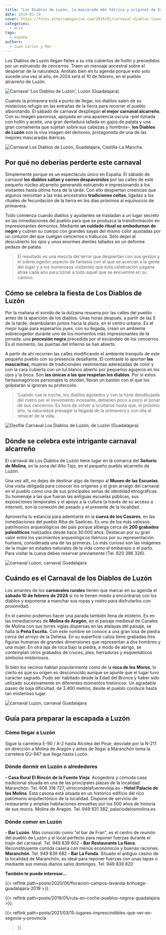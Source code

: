 ```yaml
---
title: "Los Diablos de Luzón, la mascarada más tétrica y original de España"
date: 2019-02-19
cover: https://fotos.etheriamagazine.com/2019/02/carnaval-diablos-luzon-3.jpg
categories: 
  - ocio
tags: 
  - españa
authors: 
  - Juan Carlos y Mar
---
```


Los Diablos de Luzón llegan fieles a su cita cubiertos de hollín y precedidos por un 
estruendo de cencerros. Traen un mensaje ancestral sobre el despertar de la naturaleza. 
Anótalo bien en tu agenda porque esto solo sucede una vez al año, en 2024 será el 10 de 
febrero, en el pueblo alcarreño de Luzón. 

![Carnaval 'Los Diablos de Luzón', Luzón (Guadalajara).](https://fotos.etheriamagazine.com/2019/02/carnaval-diablos-luzon-4.jpg "Carnaval 'Los Diablos de Luzón', Luzón (Guadalajara).")

Cuando la primavera está a punto de llegar, los diablos salen de su misterioso refugio 
en las entrañas de la tierra para recorrer el pueblo alborotando. El sábado de carnaval 
despliegan **el mejor carnaval alcarreño**. Con su imagen pavorosa, apoyada en una 
apariencia oscura –piel tiznada con hollín y aceite, una gran dentadura tallada en gajos 
de patata y una gran cornamenta que sujetan sobre sus cabezas y hombros–, **los Diablos 
de Luzón** son la viva imagen del demonio, protagonista de una de las mejores mascaradas 
ibéricas. 

![Carnaval Los Diablos de Luzón, Guadalajara, Castilla-La Mancha.](https://fotos.etheriamagazine.com/2019/02/carnaval-diablos-luzon-7.jpg "Carnaval Los Diablos de Luzón, Guadalajara, Castilla-La Mancha.")

## Por qué no deberías perderte este carnaval

Simplemente porque es un espectáculo único en España. El sábado de carnaval **los 
diablos saltan y corren despavoridos** por las calles de este pequeño núcleo alcarreño 
generando estruendo e impresionando a los visitantes hasta última hora de la tarde. Con 
ello despiertan creencias que algunos remontan a las más ancestrales **tradiciones 
celtas**, ligadas a los rituales de fecundación de la tierra en los días próximos al 
equinoccio de primavera. 

Todo comienza cuando diablos y ayudantes se trasladan a un lugar secreto en las 
inmediaciones del pueblo para que se produzca la transformación en impresionantes 
demonios. Mediante **un cuidado ritual se embadurnan de negro** y cubren su cuerpo con 
grandes sayas del mismo color ajustadas por un cinturón del que cuelgan cencerros o 
trabucos. Sólo dejan al descubierto los ojos y unos enormes dientes tallados en un 
deforme pedazo de patata. 

> El resultado es una mezcla del terror que despiertan con sus gestos y el sobrecogedor 
> aspecto de fantasía con el que se acercan a la gente del lugar y a los numerosos 
> visitantes que esta celebración pagana atrae cada año para tiznar a todo aquel que se 
> encuentre en su camino. 

## Cómo se celebra la fiesta de Los Diablos de Luzón

Por la mañana el sonido de la dulzaina resuena por las calles del pueblo antes de la 
aparición de los diablos. Unas horas después, a partir de las 5 de la tarde, deambularán 
juntos hacia la plaza, en el centro urbano. Es el mejor lugar para esperarlos pues, con 
su llegada, crean un ambiente sobrecogedor durante uno de los momentos más 
impresionantes de la jornada: una **procesión negra** precedida por el escándalo de los 
cencerros. Es el momento, las puertas del infierno se han abierto. 

A partir de ahí recorren las calles modificando el ambiente tranquilo de este pequeño 
pueblo con su presencia desafiante. El contraste lo aportan **las mascaritas,** mujeres 
de tradicionales vestimentas aderezadas de color y con la cara cubierta con un tul 
blanco abierto por pequeños agujeros en los ojos y la boca. Son **las únicas a las que 
respetan los diablos**. Por si estos fantasmagóricos personajes lo olvidan, llevan un 
bastón con el que los golpearán si ignoran su protección. 

> Cuando cae la noche, los diablos agotados y con la tizne desdibujada del rostro por el 
> movimiento incesante, detienen poco a poco el sonar de sus cencerros. Es hora de volver 
> a ocultarse hasta que, el próximo año, la naturaleza presagie la llegada de la primavera 
> y con ella el renacer de la vida. 

![Desfile Carnaval Los Diablos de Luzón, de Luzón (Guadalajara).](https://fotos.etheriamagazine.com/2019/02/carnaval-diablos-luzon-3.jpg "Carnaval Los Diablos de Luzón, de Luzón (Guadalajara).")

## Dónde se celebra este intrigante carnaval alcarreño

El carnaval de Los Diablos de Luzón tiene lugar en la comarca del **Señorío de Molina**, 
en la zona del Alto Tajo, en el pequeño pueblo alcarreño de Luzón. 

Una vez allí, no dejes de destinar algo de tiempo al **Museo de las Escuelas**. Una 
visita obligada para conocer los orígenes y el gran arraigo del carnaval en el pueblo 
como una de sus principales señas de identidad etnográficas. Su homenaje a las que 
fueran las antiguas escuelas públicas, sus exposiciones temporales y el apoyo a la 
cultura (a través de su acceso a internet), son la conexión del pasado y el presente de 
la localidad. 

Aprovecha tu estancia para adentrarte en la **cueva de los Casares**, en las 
inmediaciones del pueblo Riba de Saelices. Es uno de los más valiosos patrimonios 
arqueológicos del país porque alberga cerca de **200 grabados paleolíticos** realizados 
desde hace 30.000 años. Destacan por su gran valor entre los yacimientos arqueológicos 
ibéricos por su representación humana, considerada una de las primeras. Lo más curioso 
son las imágenes de la mujer en estados naturales de la vida como el embarazo o el 
parto. Para visitar la cueva debes reservar previamente (Tel. 620 396 326). 

![carnaval Luzon, carnaval Guadalajara](https://fotos.etheriamagazine.com/2019/02/carnaval-diablos-luzon-6.jpg "Las mascaritas son los únicos seres vivientes a los que respetan los diablos de Luzón.")

## Cuándo es el Carnaval de los Diablos de Luzón

Los amantes de los **carnavales rurales** tienen que marcar en su agenda el **sábado 10 
de febrero de 2024** si no le tienen miedo a encontrarse con los diablos y exponerse a 
manchar sus ropas y rostro para disfrutarlos con proximidad. 

En el camino podemos hacer una parada también llena de misterio. Es en las inmediaciones 
de **Molina de Aragón**, en el paisaje medieval de Canales de Molina con sus torres 
vigías dispersas en las atalayas del paisaje, se halla la **Peña Escrita.** Con este 
nombre se conoce a una gran losa de piedra cerca del arroyo de la Dehesa. En su 
superficie caliza tiene grabadas tres figuras humanas de grandes dimensiones que 
representan a dos hombres y una mujer. En otra laja de roca bajo la piedra, a modo de 
abrigo, se contemplan otros grabados de cruces, pies, herraduras y esquemáticos símbolos 
misteriosos. 

Si bien los vecinos hablan popularmente como de la **roca de los Moros**, lo cierto es 
que su origen es desconocido aunque se apunte que el lugar tuvo carácter sagrado. Pudo 
ser habitado desde la Edad del Bronce y haber sido utilizado sucesivamente en diferentes 
momentos históricos. Un agradable paseo de baja dificultad, de 3.400 metros, desde el 
pueblo conduce hasta tan misterioso lugar. 

![carnaval Luzon, carnaval Guadalajara](https://fotos.etheriamagazine.com/2019/02/carnaval-diablos-luzon.jpg "Los Diablos de Luzón es uno de los carnavales más singulares de España.")

## Guía para preparar la escapada a Luzón

### Cómo llegar a Luzón

Sigue la carretera E-90 / A-2 hasta Alcolea del Pinar, desvíate por la N-211 en 
dirección a Molina de Aragón y antes de llegar a Maranchón toma la carretera GU-947 que 
llega hasta Luzón. 

### Dónde dormir en Luzón o alrededores

**- Casa Rural El Rincón de la Fuente Vieja**. Acogedora y cómoda casa tradicional 
situada en una de las principales plazas de la localidad. Maranchón. Tel. 606 318 727, 
elrincondelafuentevieja.es **- Hotel Palacio de los Molina**. Esta casona está situada 
en un histórico edificio del rico patrimonio arquitectónico de la localidad. Dispone de 
servicio de restaurante y amplias habitaciones envueltas por los 500 años de historia de 
sus muros. Molina de Aragón. Tel. 949 831 382, palaciodelosmolina.es 

### Dónde comer en Luzón

**- Bar Luzón**. Más conocido como "el bar de Fran", es el centro de reunión del pueblo 
de Luzón y el local perfecto para reponer fuerzas durante el trajín del carnaval. Tel. 
949 839 602 **- Bar Restaurante La Nava**. Reconstituyente comida casera con menús 
económicos y buenas raciones. **Maranchón**. Tel. 949 839 682 **- Bar La Fonda**. 
Situado el antiguo casino de la localidad de Maranchón, es ideal para reponer fuerzas 
con unas tapas o mediante sus menús diarios salvo domingos. Tel. 949 839 820 

**También te puede interesar...** 

{{< reflink path=posts/2020/06/floracion-campos-lavanda-brihuega-guadalajara-2019 >}}. 

{{< reflink path=posts/2019/05/ruta-en-coche-pueblos-negros-guadalajara >}}. 

{{< reflink path=posts/2021/03/15-lugares-imprescindibles-que-ver-en-segovia-y-provincia 
>}}.
